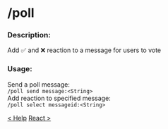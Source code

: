 # /poll

### Description:

Add ✅ and ❌ reaction to a message for users to vote<br>

### Usage:

Send a poll message:<br>
`/poll send message:<String>`<br>
Add reaction to specified message:<br>
`/poll select messageid:<String>`<br>

<a class="button prev" href="./#/commands/basiccommands/help" role="button">< Help</a>
<a class="button next" href="./#/commands/basiccommands/react" role="button">React ></a>
